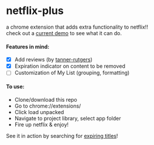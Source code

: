 # netflix-plus
a chrome extension that adds extra functionality to netflix!!  
check out a [current demo](https://www.youtube.com/embed/JLpCABzAXuU) to see what it can do.

#### Features in mind:
- [x] Add reviews (by [tanner-rutgers](https://github.com/tanner-rutgers/RateFlix))
- [x] Expiration indicator on content to be removed 
- [ ] Customization of My List (grouping, formatting)

#### To use:
- Clone/download this repo
- Go to chrome://extensions/
- Click load unpacked
- Navigate to project library, select app folder
- Fire up netflix & enjoy!

See it in action by searching for [expiring titles](https://www.whats-on-netflix.com/leaving-soon/titles-leaving-netflix-in-august-2019/)!
